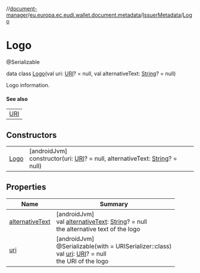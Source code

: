 //[document-manager](../../../../index.md)/[eu.europa.ec.eudi.wallet.document.metadata](../../index.md)/[IssuerMetadata](../index.md)/[Logo](index.md)

# Logo

@Serializable

data class [Logo](index.md)(val uri: [URI](https://developer.android.com/reference/kotlin/java/net/URI.html)? = null, val alternativeText: [String](https://kotlinlang.org/api/latest/jvm/stdlib/kotlin-stdlib/kotlin/-string/index.html)? = null)

Logo information.

#### See also

| |
|---|
| [URI](https://developer.android.com/reference/kotlin/java/net/URI.html) |

## Constructors

| | |
|---|---|
| [Logo](-logo.md) | [androidJvm]<br>constructor(uri: [URI](https://developer.android.com/reference/kotlin/java/net/URI.html)? = null, alternativeText: [String](https://kotlinlang.org/api/latest/jvm/stdlib/kotlin-stdlib/kotlin/-string/index.html)? = null) |

## Properties

| Name | Summary |
|---|---|
| [alternativeText](alternative-text.md) | [androidJvm]<br>val [alternativeText](alternative-text.md): [String](https://kotlinlang.org/api/latest/jvm/stdlib/kotlin-stdlib/kotlin/-string/index.html)? = null<br>the alternative text of the logo |
| [uri](uri.md) | [androidJvm]<br>@Serializable(with = URISerializer::class)<br>val [uri](uri.md): [URI](https://developer.android.com/reference/kotlin/java/net/URI.html)? = null<br>the URI of the logo |
